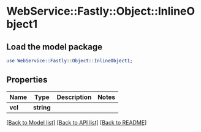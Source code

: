 # WebService::Fastly::Object::InlineObject1

## Load the model package
```perl
use WebService::Fastly::Object::InlineObject1;
```

## Properties
Name | Type | Description | Notes
------------ | ------------- | ------------- | -------------
**vcl** | **string** |  | 

[[Back to Model list]](../README.md#documentation-for-models) [[Back to API list]](../README.md#documentation-for-api-endpoints) [[Back to README]](../README.md)


